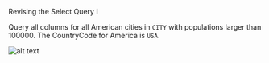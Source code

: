 Revising the Select Query I

Query all columns for all American cities in `CITY` with populations larger than 100000. The CountryCode for America is `USA`.

![alt text](https://github.com/vshaddix/hackerrank-python/blob/master/SQL/Japanese%20Cities'%20Attributes/input.jpg?raw=true)
